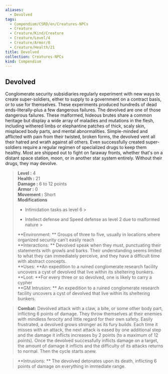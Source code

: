 ```yaml
---
aliases:
  - Devolved
tags:
  - Compendium/CSRD/en/Creatures-NPCs
  - Creature
  - Creature/Kind/Creature
  - Creature/Level/4
  - Creature/Armor/0
  - Creature/Health/21
title: Devolved
collection: Creatures-NPCs
kind: Compendium
---
```

## Devolved  
Conglomerate security subsidiaries regularly experiment with new ways to create super-soldiers, either to supply to a government on a contract basis, or to use for themselves. These experiments produced hundreds of dead ends-literally-plus a few dangerous failures. The devolved are one of those dangerous failures. These malformed, hideous brutes share a common heritage but display a wide array of maladies and mutations in the flesh, including withered limbs or elephantine patches of thick, scaly skin, misplaced body parts, and mental abnormalities. Simple-minded and afflicted with pain from their twisted, broken forms, the devolved vent all their hatred and wrath against all others. 
	Even successfully created super-soldiers require a regular regimen of specialized drugs to keep them healthy. Most are shipped out to fight on faraway fronts, whether that's on a distant space station, moon, or in another star system entirely. Without their drugs, they may devolve.  

  
> **Level :** 4  
> **Health :** 21  
> **Damage :** 6 to 12 points  
> **Armor :** 0  
> **Movement :** Short  
> **Modifications**  
>- Intimidation tasks as level 6 >
>  
>- Intellect defense and Speed defense as level 2 due to malformed nature >
>  
> **Environment: ** Groups of three to five, usually in locations where organized security can't easily reach  
> **Interactions: ** Devolved speak when they must, punctuating their statements with growls and barks. Their understanding seems limited to what they can immediately perceive, and they have a difficult time with abstract concepts.  
> **Uses: **An expedition to a ruined conglomerate research facility uncovers a cyst of devolved that live within its sheltering bunkers.  
> **Loot: **For every three or so devolved, one is likely to carry a cypher  
> **GM Intrusion: ** An expedition to a ruined conglomerate research facility uncovers a cyst of devolved that live within its sheltering bunkers.  

> **Combat:** 
> Devolved attack with a claw, a bite, or some other body part, inflicting 6 points of damage. They throw themselves at their enemies with mindless ferocity and little regard for their own safety. Easily frustrated, a devolved grows stronger as its fury builds. Each time it misses with an attack, the next attack is eased by one additional step and the damage it inflicts increases by 2 points (to a maximum of 12 points). Once the devolved successfully inflicts damage on a target, the amount of damage it inflicts and the difficulty of its attacks returns to normal. Then the cycle starts anew.  
  

> **Intrusions: ** 
> The devolved detonates upon its death, inflicting 6 points of damage on everything in immediate range.  
